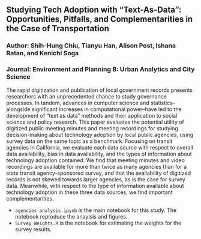 ## Studying Tech Adoption with “Text-As-Data”: Opportunities, Pitfalls, and Complementarities in the Case of Transportation
### Author: Shih-Hung Chiu, Tianyu Han, Alison Post, Ishana Ratan, and Kenichi Soga
### Journal: Environment and Planning B: Urban Analytics and City Science

The rapid digitization and publication of local government records presents researchers with an unprecedented chance to study governance processes. In tandem, advances in computer science and statistics–alongside significant increases in computational power–have led to the development of “text as data” methods and their application to social science and policy research. This paper evaluates the potential utility of digitized public meeting minutes and meeting recordings for studying decision-making about technology adoption by local public agencies, using survey data on the same topic as a benchmark. Focusing on transit agencies in California, we evaluate each data source with respect to overall data availability, bias in data availability, and the types of information about technology adoption contained. We find that meeting minutes and video recordings are available for more than twice as many agencies than for a state transit agency-sponsored survey, and that the availability of digitized records is not skewed towards larger agencies, as is the case for survey data. Meanwhile, with respect to the type of information available about technology adoption in these three data sources, we find important complementarities.  

* ``agencies analysis.ipynb`` is the main notebook for this study. The notebook reproduce the anaylsis and figures. 
* ``Survey Weights.R`` is the notebook for estimating the weights for the survey results.
